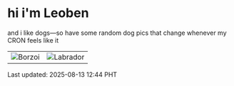 # hi i'm Leoben

and i like dogs—so have some random dog pics that change whenever my CRON feels like it

|  |  |
|--------|----------|
| ![Borzoi](https://random-dog-vercel.vercel.app/api/random-borzoi?v=1755060257) | ![Labrador](https://random-dog-vercel.vercel.app/api/random-labrador?v=1755060257) |

Last updated: 2025-08-13 12:44 PHT
